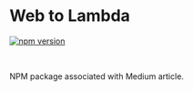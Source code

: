 # Web to Lambda

[![npm version](https://badge.fury.io/js/web_to_lambda.svg)](https://badge.fury.io/js/web_to_lambda)

<br>

NPM package associated with Medium article.
